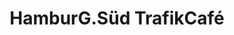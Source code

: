---
title: "HamburG.Süd TrafikCafé"
url: /ostfildern/hamburg-sued-trafikcafe/
shop: Schreibwaren
---